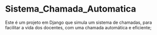 # Sistema_Chamada_Automatica
Este é um projeto em Django que simula um sistema de chamadas, para facilitar a vida dos docentes, com uma chamada automática e eficiente;
